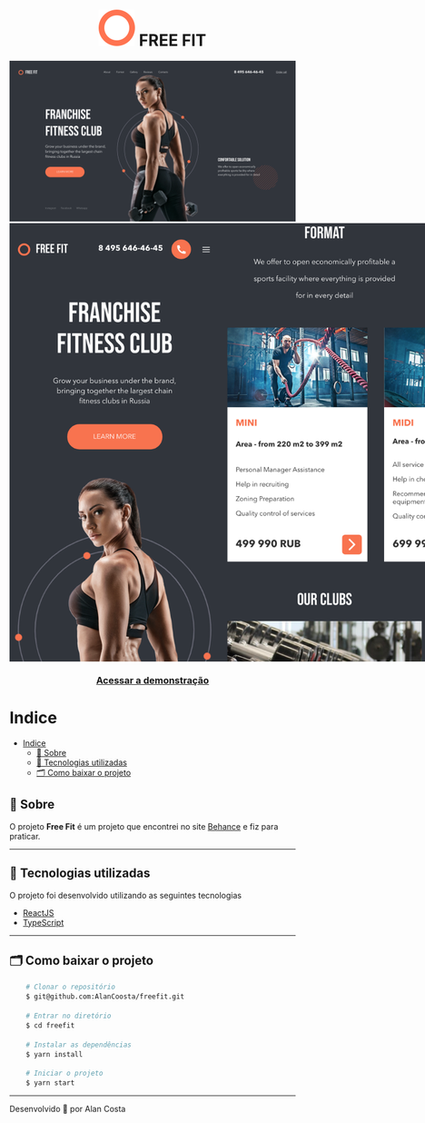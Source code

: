 <h1 align="center">
    <img src="src/assets/logo.svg"> FREE FIT
</h1>

<img src="src/assets/image1.png">

<div style="display:flex; justify-content:space-between">
  <img style="width: 370px" src="src/assets/image2.png">
  <img style="width: 370px" src="src/assets/image3.png">
  <img style="width: 370px" src="src/assets/image4.png">
</div>

<h3 align="center">
    <a href="https://alancoosta-freefit.netlify.app/">Acessar a demonstração</a>
<h3 >

# Indice

- [Indice](#indice)
  - [🔖 Sobre](#-sobre)
  - [🚀 Tecnologias utilizadas](#-tecnologias-utilizadas)
  - [🗂 Como baixar o projeto](#-como-baixar-o-projeto)

## 🔖 Sobre

O projeto **Free Fit** é um projeto que encontrei no site [Behance](https://www.behance.net/gallery/94841485/Landing-page-for-Fitness-Club-Franchise) e fiz para praticar.

---

## 🚀 Tecnologias utilizadas

O projeto foi desenvolvido utilizando as seguintes tecnologias

- [ReactJS](https://reactjs.org)
- [TypeScript](https://www.typescriptlang.org/)

---

## 🗂 Como baixar o projeto

```bash
    # Clonar o repositório
    $ git@github.com:AlanCoosta/freefit.git

    # Entrar no diretório
    $ cd freefit

    # Instalar as dependências
    $ yarn install

    # Iniciar o projeto
    $ yarn start
```

---

Desenvolvido 💜 por Alan Costa
